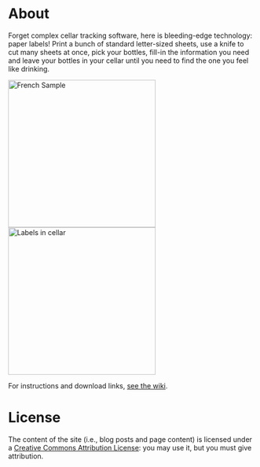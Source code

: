 # About

Forget complex cellar tracking software, here is bleeding-edge technology: paper labels! Print a bunch of standard letter-sized sheets, use a knife to cut many sheets at once, pick your bottles, fill-in the information you need and leave your bottles in your cellar until you need to find the one you feel like drinking.

<img src="/elecnix/printable-cellar/wiki/celier-exemple-1.5.png"  height="300px" alt="French Sample" />
<img src="/elecnix/printable-cellar/wiki/6cellar.jpg" height="300px" alt="Labels in cellar" />

For instructions and download links, <a href="/elecnix/printable-cellar/wiki">see the wiki</a>.

# License

The content of the site (i.e., blog posts and page content) is licensed under a [Creative Commons Attribution License](http://creativecommons.org/licenses/by/3.0/us/): you may use it, but you must give attribution.

